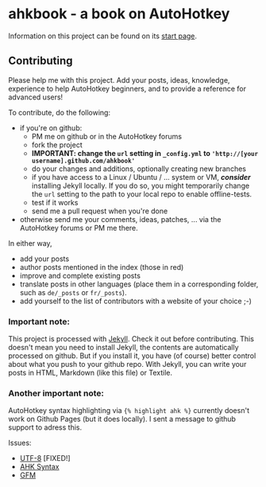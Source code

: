 # ahkbook - a book on AutoHotkey

Information on this project can be found on its [start page](http://maul-esel.github.com/ahkbook/index.html).

## Contributing
Please help me with this project. Add your posts, ideas, knowledge, experience to help AutoHotkey beginners, and to provide a reference for advanced users!

To contribute, do the following:

* if you're on github:
	* PM me on github or in the AutoHotkey forums
	* fork the project
	* **IMPORTANT: change the `url` setting in `_config.yml` to `'http://[your username].github.com/ahkbook'`**
	* do your changes and additions, optionally creating new branches
 	* if you have access to a Linux / Ubuntu / ... system or VM, ***consider*** installing Jekyll locally. If you do so, you might temporarily change the `url` setting to the path to your local repo to enable offline-tests.
	* test if it works
	* send me a pull request when you're done
* otherwise send me your comments, ideas, patches, ... via the AutoHotkey forums or PM me there.

In either way,

* add your posts
* author posts mentioned in the index (those in red)
* improve and complete existing posts
* translate posts in other languages (place them in a corresponding folder, such as `de/_posts` or `fr/_posts`).
* add yourself to the list of contributors with a website of your choice ;-)

### Important note:
This project is processed with [Jekyll](https://github.com/mojombo/jekyll#readme). Check it out before contributing.
This doesn't mean you need to install Jekyll, the contents are automatically processed on github. But if you install it, you have (of course) better control about what you push to your github repo.
With Jekyll, you can write your posts in HTML, Markdown (like this file) or Textile.

### Another important note:
AutoHotkey syntax highlighting via `{% highlight ahk %}` currently doesn't work on Github Pages (but it does locally). I sent a message to github support to adress this.

Issues:

* [UTF-8](https://github.com/mojombo/jekyll/issues/429) [FIXED!]
* [AHK Syntax](https://github.com/mojombo/jekyll/issues/428)
* [GFM](https://github.com/mojombo/jekyll/issues/427)
